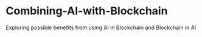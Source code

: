 # Combining-AI-with-Blockchain
Exploring possible benefits from using AI in Blockchain and Blockchain in AI
